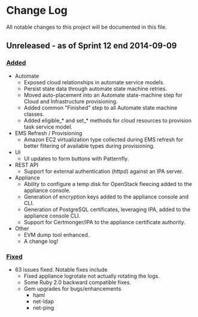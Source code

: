 # Change Log

All notable changes to this project will be documented in this file.

## Unreleased - as of Sprint 12 end 2014-09-09

### [Added](https://github.com/ManageIQ/manageiq/issues?q=milestone%3A%22Sprint+12+Ending+Sept+9%2C+2014%22+is%3Aclosed+label%3Aenhancement)

- Automate
  - Exposed cloud relationships in automate service models.
  - Persist state data through automate state machine retries.
  - Moved auto-placement into an Automate state-machine step for Cloud and
    Infrastructure provisioning.
  - Added common "Finished" step to all Automate state machine classes.
  - Added eligible_* and set_* methods for cloud resources to provision task
    service model.
- EMS Refresh / Provisioning
  - Amazon EC2 virtualization type collected during EMS refresh for better
    filtering of available types during provisioning.
- UI
  - UI updates to form buttons with Patternfly.
- REST API
  - Support for external authentication (httpd) against an IPA server.
- Appliance
  - Ability to configure a temp disk for OpenStack fleecing added to the
    appliance console.
  - Generation of encryption keys added to the appliance console and CLI.
  - Generation of PostgreSQL certificates, leveraging IPA, added to the
    appliance console CLI.
  - Support for Certmonger/IPA to the appliance certificate authority.
- Other
  - EVM dump tool enhanced.
  - A change log!

### [Fixed](https://github.com/ManageIQ/manageiq/issues?q=milestone%3A%22Sprint+12+Ending+Sept+9%2C+2014%22+is%3Aclosed+label%3Abug)

- 63 issues fixed.  Notable fixes include
  - Fixed appliance logrotate not actually rotating the logs.
  - Some Ruby 2.0 backward compatible fixes.
  - Gem upgrades for bugs/enhancements
    - haml
    - net-ldap
    - net-ping

